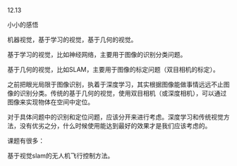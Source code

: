 12.13

小小的感悟

机器视觉，基于学习的视觉，基于几何的视觉。

基于学习的视觉，比如神经网络，主要用于图像的识别分类问题。

基于几何的视觉，比如SLAM，主要用于图像的标定问题（双目相机的标定）。



之前把眼光局限于图像识别，执着于深度学习，其实根据图像能做事情远远不止图像的识别分类。传统的基于几何的视觉，使用双目相机（或深度相机），可以通过图像来实现物体在空间中定位。

对于具体问题中的识别和定位问题，应该分开来进行考虑。深度学习和传统视觉方法，没有优劣之分，什么时候使用能达到最好的效果才是我们应该考虑的。

课题有很多：

基于视觉slam的无人机飞行控制方法。


